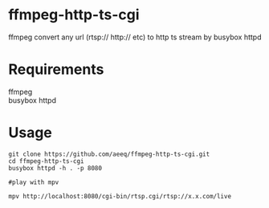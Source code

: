 # ffmpeg-http-ts-cgi
ffmpeg convert any url (rtsp:// http:// etc) to http ts stream by busybox httpd

# Requirements
ffmpeg  
busybox httpd

# Usage
```
git clone https://github.com/aeeq/ffmpeg-http-ts-cgi.git
cd ffmpeg-http-ts-cgi
busybox httpd -h . -p 8080

#play with mpv

mpv http://localhost:8080/cgi-bin/rtsp.cgi/rtsp://x.x.com/live
```
